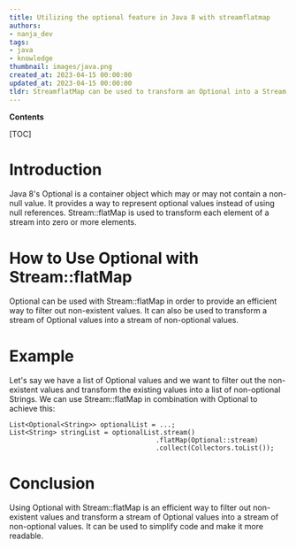 ```yaml
---
title: Utilizing the optional feature in Java 8 with streamflatmap
authors:
- nanja_dev
tags:
- java
- knowledge
thumbnail: images/java.png
created_at: 2023-04-15 00:00:00
updated_at: 2023-04-15 00:00:00
tldr: StreamflatMap can be used to transform an Optional into a Stream, allowing for further operations on the contained value.
---
```


**Contents**

[TOC]

# Introduction
Java 8's Optional is a container object which may or may not contain a non-null value. It provides a way to represent optional values instead of using null references. Stream::flatMap is used to transform each element of a stream into zero or more elements.

# How to Use Optional with Stream::flatMap
Optional can be used with Stream::flatMap in order to provide an efficient way to filter out non-existent values. It can also be used to transform a stream of Optional values into a stream of non-optional values.

# Example
Let's say we have a list of Optional<String> values and we want to filter out the non-existent values and transform the existing values into a list of non-optional Strings. We can use Stream::flatMap in combination with Optional to achieve this:

```
List<Optional<String>> optionalList = ...;
List<String> stringList = optionalList.stream()
                                     .flatMap(Optional::stream)
                                     .collect(Collectors.toList());
```

# Conclusion
Using Optional with Stream::flatMap is an efficient way to filter out non-existent values and transform a stream of Optional values into a stream of non-optional values. It can be used to simplify code and make it more readable.
